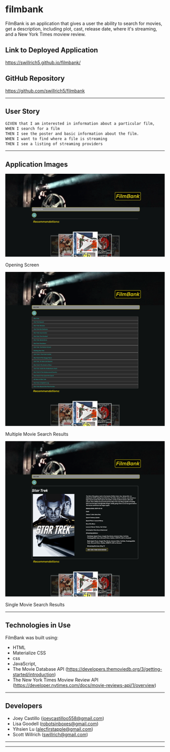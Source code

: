 # filmbank

FilmBank is an application that gives a user the ability to search for movies, get a description, including plot, cast, release date, where it's streaming, and a New York Times moview review.

## Link to Deployed Application

https://swillrich5.github.io/filmbank/

## GitHub Repository

https://github.com/swillrich5/filmbank

---
## User Story

```
GIVEN that I am interested in information about a particular film,
WHEN I search for a film
THEN I see the poster and basic information about the film.
WHEN I want to find where a file is streaming
THEN I see a listing of streaming providers
```

---
## Application Images

![Opening Screen](./assets/images/filmbank-opening-screen.jpg "Opening Screen")

Opening Screen

![Multiple Movie Results](./assets/images/filmbank-multiple-search-results.png "Multiple Movie Search Results")

Multiple Movie Search Results


![Single Movie Search Results](./assets/images/filmbank-single-search-results.png "Single Movie Search Results")

Single Movie Search Results

---

## Technologies in Use

FilmBank was built using:

  * HTML 
  * Materialize CSS 
  * css 
  * JavaScript, 
  * The Movie Database API (https://developers.themoviedb.org/3/getting-started/introduction)
  * The New York Times Moview Review API (https://developer.nytimes.com/docs/movie-reviews-api/1/overview)

---
## Developers

   * Joey Castillo (joeycastilloo558@gmail.com) 
   * Lisa Goodell (robotsinboxes@gmail.com)
   * Yihsien Lu (alecfirstapple@gmail.com)
   * Scott Willrich (swillrich@gmail.com)

   ---
---